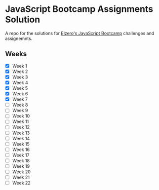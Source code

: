 # JavaScript Bootcamp Assignments Solution

A repo for the solutions for
[Elzero's JavaScript Bootcamp](https://elzero.org/study/javascript-bootcamp-2021-study-plan/) challenges and
assignemnts.

## Weeks

-   [x] Week 1
-   [x] Week 2
-   [x] Week 3
-   [x] Week 4
-   [x] Week 5
-   [x] Week 6
-   [x] Week 7
-   [ ] Week 8
-   [ ] Week 9
-   [ ] Week 10
-   [ ] Week 11
-   [ ] Week 12
-   [ ] Week 13
-   [ ] Week 14
-   [ ] Week 15
-   [ ] Week 16
-   [ ] Week 17
-   [ ] Week 18
-   [ ] Week 19
-   [ ] Week 20
-   [ ] Week 21
-   [ ] Week 22
